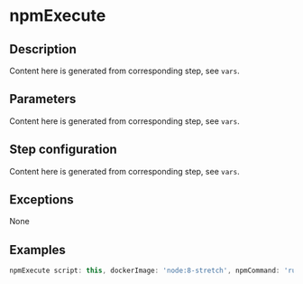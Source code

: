 # npmExecute

## Description

Content here is generated from corresponding step, see `vars`.

## Parameters

Content here is generated from corresponding step, see `vars`.

## Step configuration

Content here is generated from corresponding step, see `vars`.

## Exceptions

None

## Examples

```groovy
npmExecute script: this, dockerImage: 'node:8-stretch', npmCommand: 'run build' {}
```
